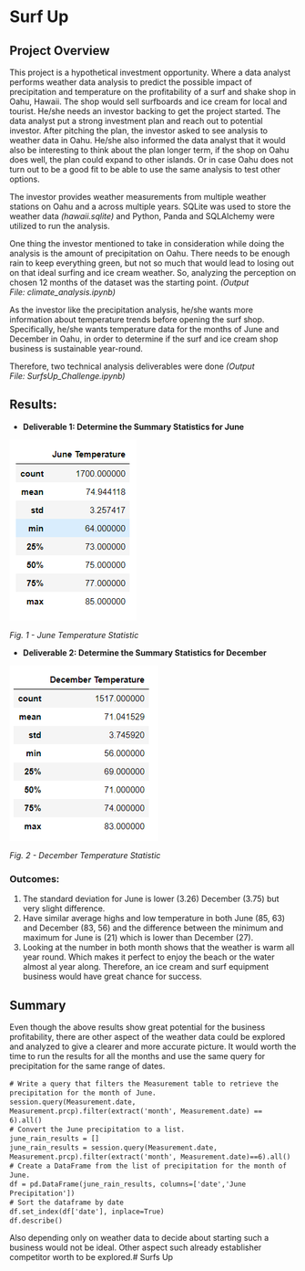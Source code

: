 # **Surf Up**

## **Project Overview**

This project is a hypothetical investment opportunity. Where a data analyst performs weather data analysis to predict the possible impact of precipitation and temperature on the profitability of a surf and shake shop in Oahu, Hawaii. The shop would sell surfboards and ice cream for local and tourist. He/she needs an investor backing to get the project started. The data analyst put a strong investment plan and reach out to potential investor. After pitching the plan, the investor asked to see analysis to weather data in Oahu. He/she also informed the data analyst that it would also be interesting to think about the plan longer term, if the shop on Oahu does well, the plan could expand to other islands. Or in case Oahu does not turn out to be a good fit to be able to use the same analysis to test other options.

The investor provides weather measurements from multiple weather stations on Oahu and a across multiple years. SQLite was used to store the weather data *(hawaii.sqlite)* and Python, Panda and SQLAlchemy were utilized to run the analysis.

One thing the investor mentioned to take in consideration while doing the analysis is the amount of precipitation on Oahu. There needs to be enough rain to keep everything green, but not so much that would lead to losing out on that ideal surfing and ice cream weather. So, analyzing the perception on chosen 12 months of the dataset was the starting point. *(Output File: climate_analysis.ipynb)*

As the investor like the precipitation analysis, he/she wants more information about temperature trends before opening the surf shop. Specifically, he/she wants temperature data for the months of June and December in Oahu, in order to determine if the surf and ice cream shop business is sustainable year-round.

Therefore, two technical analysis deliverables were done *(Output File: SurfsUp_Challenge.ipynb)*

## **Results:**

- **Deliverable 1: Determine the Summary Statistics for June**

![](https://github.com/Bayan-daux/Surfs_Up/blob/main/June_statistics.PNG)

*Fig. 1 - June Temperature Statistic*

- **Deliverable 2: Determine the Summary Statistics for December**

![](https://github.com/Bayan-daux/Surfs_Up/blob/main/Dec_statistics.PNG)

*Fig. 2 - December Temperature Statistic*

### **Outcomes:**

1. The standard deviation for June is lower (3.26) December (3.75) but very slight difference.
2. Have similar average highs and low temperature in both June (85, 63) and December (83, 56) and the difference between the minimum and maximum for June is (21) which is lower than December (27).
3. Looking at the number in both month shows that the weather is warm all year round. Which makes it perfect to enjoy the beach or the water almost al year along. Therefore, an ice cream and surf equipment business would have great chance for success.

## **Summary**

Even though the above results show great potential for the business profitability, there are other aspect of the weather data could be explored and analyzed to give a clearer and more accurate picture. It would worth the time to run the results for all the months and use the same query for precipitation for the same range of dates.

```
# Write a query that filters the Measurement table to retrieve the precipitation for the month of June. 
session.query(Measurement.date, Measurement.prcp).filter(extract('month', Measurement.date) == 6).all()
# Convert the June precipitation to a list.
june_rain_results = []
june_rain_results = session.query(Measurement.date, Measurement.prcp).filter(extract('month', Measurement.date)==6).all()
# Create a DataFrame from the list of precipitation for the month of June. 
df = pd.DataFrame(june_rain_results, columns=['date','June Precipitation'])
# Sort the dataframe by date
df.set_index(df['date'], inplace=True)
df.describe()
```

Also depending only on weather data to decide about starting such a business would not be ideal. Other aspect such already establisher competitor worth to be explored.# Surfs Up
